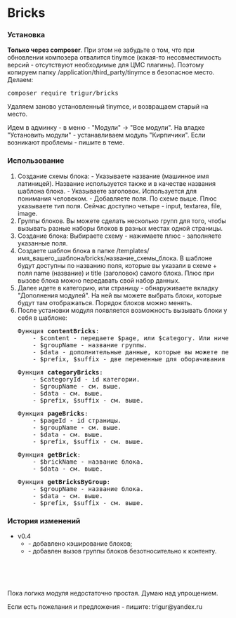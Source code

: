 # Bricks

<h3>Установка</h3>
<p>
  <strong>Только через composer</strong>. При этом не забудьте о том, что при обновлении композера отвалится tinymce (какая-то несовместимость версий - отсутствуют необходимые для ЦМС плагины). Поэтому копируем папку /application/third_party/tinymce в безопасное место. Делаем:
</p>
<pre>composer require trigur/bricks</pre>

<p>
  Удаляем заново установленный tinymce, и возвращаем старый на место.
</p>

<p>
  Идем в админку - в меню - "Модули" -> "Все модули". На владке "Установить модули" - устанавливаем модуль "Кирпичики". Если возникают проблемы - пишите в теме.
</p>

<h3>Использование</h3>
<ol>
  <li>Создание схемы блока:
  - Указываете название (машинное имя латиницей). Название используется также и в качестве названия шаблона блока.
  - Указываете заголовок. Используется для понимания человеком.
  - Добавляете поля. По схеме выше. Плюс указываете тип поля. Сейчас доступно четыре - input, textarea, file, image.</li>
  <li>Группы блоков. Вы можете сделать несколько групп для того, чтобы вызывать разные наборы блоков в разных местах одной страницы.</li>
  <li>Создание блока: Выбираете схему - нажимаете плюс - заполняете указанные поля.</li>
  <li>Создаете шаблон блока в папке /templates/имя_вашего_шаблона/bricks/название_схемы_блока. В шаблоне будут доступны по названию поля, которые вы указали в схеме + поля name (название) и title (заголовок) самого блока. Плюс при вызове блока можно передавать свой набор данных.</li>
  <li>Далее идете в категорию, или страницу - обнаруживаете вкладку "Дополнения модулей". На ней вы можете выбрать блоки, которые будут там отображаться. Порядок блоков можно менять.</li>
  <li>После установки модуля появляется возможность вызывать блоки у себя в шаблоне:
  <pre>Функция <b>contentBricks</b>:
    - $content - передаете $page, или $category. Или ничего. Тогда данных будут браться из ядра, но это лишний запрос в бд. Если у вас один шаблон для страниц и категорий, то сначала идет проверка на наличие блоков страницы. Если есть - выдаются они. Если нет - выдаются блоки категории страницы.
    - $groupName - название группы.
    - $data - дополнительные данные, которые вы можете передать в блок.
    - $prefix, $suffix - две переменные для оборачивания блоков. Может понадобиться при верстке для отделения блоков друг от друга.</pre>
  <pre>Функция <b>categoryBricks</b>:
    - $categoryId - id категории.
    - $groupName - см. выше. 
    - $data - см. выше. 
    - $prefix, $suffix - см. выше.</pre>
  <pre>Функция <b>pageBricks</b>:
    - $pageId - id страницы.
    - $groupName - см. выше. 
    - $data - см. выше. 
    - $prefix, $suffix - см. выше.</pre>
  <pre>Функция <b>getBrick</b>:
    - $brickName - название блока. 
    - $data - см. выше.</pre>
  <pre>Функция <b>getBricksByGroup</b>:
    - $groupName - название блока. 
    - $data - см. выше. 
    - $prefix, $suffix - см. выше.</pre></li>
</ol>

<h3>История изменений</h3>
<ul>
  <li>
    v0.4 
    <ul>
      <li>- добавлено кэширование блоков;</li>
      <li>- добавлен вызов группы блоков безотносительно к контенту.</li>
    </ul>
  </li>
</ul>

<br>
<br>
<br>

<p>
  Пока логика модуля недостаточно простая. Думаю над упрощением.
</p>
<p>
  Если есть пожелания и предложения - пишите: trigur@yandex.ru
</p>
